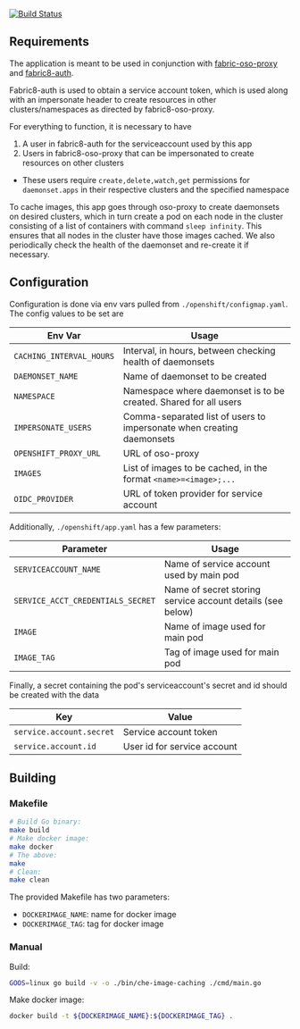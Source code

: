 [![Build Status](https://ci.centos.org/job/devtools-kubernetes-image-puller-build-master/badge/icon)](https://ci.centos.org/job/devtools-kubernetes-image-puller-build-master/)

## Requirements
The application is meant to be used in conjunction with [fabric-oso-proxy](https://github.com/fabric8-services/fabric8-oso-proxy) and [fabric8-auth](https://github.com/fabric8-services/fabric8-auth).

Fabric8-auth is used to obtain a service account token, which is used along with an impersonate header to create resources in other clusters/namespaces as directed by fabric8-oso-proxy.

For everything to function, it is necessary to have
1. A user in fabric8-auth for the serviceaccount used by this app
1. Users in fabric8-oso-proxy that can be impersonated to create resources on other clusters
  - These users require `create,delete,watch,get` permissions for `daemonset.apps` in their respective clusters and the specified namespace

To cache images, this app goes through oso-proxy to create daemonsets on desired clusters, which in turn create a pod on each node in the cluster consisting of a list of containers with command `sleep infinity`. This ensures that all nodes in the cluster have those images cached. We also periodically check the health of the daemonset and re-create it if necessary.

## Configuration
Configuration is done via env vars pulled from `./openshift/configmap.yaml`.
The config values to be set are

| Env Var | Usage |
| -- | -- |
| `CACHING_INTERVAL_HOURS` | Interval, in hours, between checking health of daemonsets |
|	`DAEMONSET_NAME`         | Name of daemonset to be created |
|	`NAMESPACE`              | Namespace where daemonset is to be created. Shared for all users |
|	`IMPERSONATE_USERS`      | Comma-separated list of users to impersonate when creating daemonsets |
|	`OPENSHIFT_PROXY_URL`    | URL of oso-proxy |
|	`IMAGES`                 | List of images to be cached, in the format `<name>=<image>;...` |
|	`OIDC_PROVIDER`          | URL of token provider for service account |

Additionally, `./openshift/app.yaml` has a few parameters:

| Parameter | Usage |
| -- | -- |
| `SERVICEACCOUNT_NAME`             | Name of service account used by main pod |
| `SERVICE_ACCT_CREDENTIALS_SECRET` | Name of secret storing service account details (see below) |
| `IMAGE`                           | Name of image used for main pod |
| `IMAGE_TAG`                       | Tag of image used for main pod |

Finally, a secret containing the pod's serviceaccount's secret and id should be created with the data

| Key | Value |
| --- | ----- |
| `service.account.secret` | Service account token |
| `service.account.id` | User id for service account |


## Building

### Makefile
```bash
# Build Go binary:
make build
# Make docker image:
make docker
# The above:
make
# Clean:
make clean
```
The provided Makefile has two parameters:
- `DOCKERIMAGE_NAME`: name for docker image
- `DOCKERIMAGE_TAG`: tag for docker image

### Manual
Build:
```bash
GOOS=linux go build -v -o ./bin/che-image-caching ./cmd/main.go
```
Make docker image:
```bash
docker build -t ${DOCKERIMAGE_NAME}:${DOCKERIMAGE_TAG} .
```
